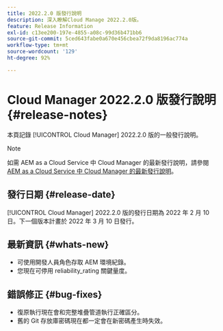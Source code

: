 ```yaml
---
title: 2022.2.0 版發行說明
description: 深入瞭解Cloud Manage 2022.2.0版。
feature: Release Information
exl-id: c13ee200-197e-4855-a08c-99d36b471bb6
source-git-commit: 5ced643fabe0a670e456cbea72f9da8196ac774a
workflow-type: tm+mt
source-wordcount: '129'
ht-degree: 92%

---
```


# Cloud Manager 2022.2.0 版發行說明 {#release-notes}

本頁記錄 [!UICONTROL Cloud Manager] 2022.2.0 版的一般發行說明。

>[!NOTE]
>
>如需 AEM as a Cloud Service 中 Cloud Manager 的最新發行說明，請參閱 [AEM as a Cloud Service 中 Cloud Manager 的最新發行說明](https://experienceleague.adobe.com/zh-hant/docs/experience-manager-cloud-service/content/release-notes/cloud-manager/current)。

## 發行日期 {#release-date}

[!UICONTROL Cloud Manager] 2022.2.0 版的發行日期為 2022 年 2 月 10 日。下一個版本計畫於 2022 年 3 月 10 日發行。

## 最新資訊 {#whats-new}

* 可使用開發人員角色存取 AEM 環境紀錄。
* 您現在可停用 reliability_rating 關鍵量度。

## 錯誤修正 {#bug-fixes}

* 復原執行現在會和完整堆疊管道執行正確區分。
* 舊的 Git 存放庫密碼現在都一定會在新密碼產生時失效。
